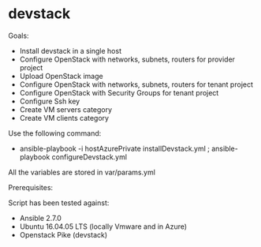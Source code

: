# devstack
Goals:
- Install devstack in a single host
- Configure OpenStack with networks, subnets, routers for provider project
- Upload OpenStack image
- Configure OpenStack with networks, subnets, routers for tenant project
- Configure OpenStack with Security Groups for tenant project
- Configure Ssh key
- Create VM servers category
- Create VM clients category

Use the following command:
- ansible-playbook -i hostAzurePrivate installDevstack.yml ; ansible-playbook configureDevstack.yml

All the variables are stored in var/params.yml

Prerequisites:

Script has been tested against:
- Ansible 2.7.0
- Ubuntu 16.04.05 LTS (locally Vmware and in Azure)
- Openstack Pike (devstack)
